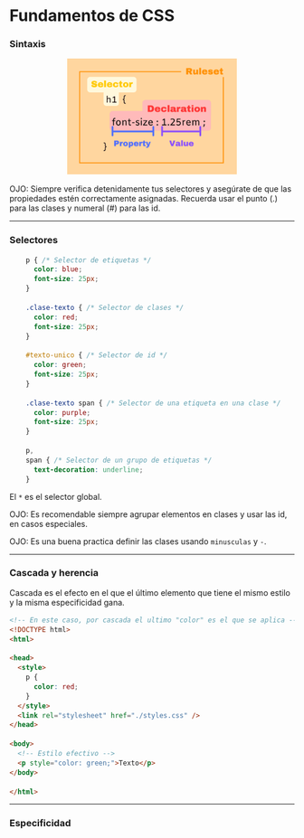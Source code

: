 # Fundamentos de CSS 

### Sintaxis

<p align="center">
  <img src="imagenes/grafico1.png" width="300">
</p>

OJO: Siempre verifica detenidamente tus selectores y asegúrate de que las propiedades estén correctamente asignadas. Recuerda usar el punto (.) para las clases y numeral (#) para las id.

---
### Selectores

```css
    p { /* Selector de etiquetas */
      color: blue;
      font-size: 25px;
    }

    .clase-texto { /* Selector de clases */
      color: red;
      font-size: 25px;
    }

    #texto-unico { /* Selector de id */
      color: green;
      font-size: 25px;
    }

    .clase-texto span { /* Selector de una etiqueta en una clase */
      color: purple;
      font-size: 25px;
    }

    p,
    span { /* Selector de un grupo de etiquetas */
      text-decoration: underline;
    }
```
El `*` es el selector global.

OJO: Es recomendable siempre agrupar elementos en clases y usar las id, en casos especiales.

OJO: Es una buena practica definir las clases usando `minusculas` y `-`. 

---
### Cascada y herencia

Cascada es el efecto en el que el último elemento que tiene el mismo estilo y la misma especificidad gana.

```html
<!-- En este caso, por cascada el ultimo "color" es el que se aplica -->
<!DOCTYPE html>
<html>

<head>
  <style>
    p {
      color: red;
    }
  </style>
  <link rel="stylesheet" href="./styles.css" />
</head>

<body>
  <!-- Estilo efectivo -->
  <p style="color: green;">Texto</p> 
</body>

</html>
```
---
### Especificidad

